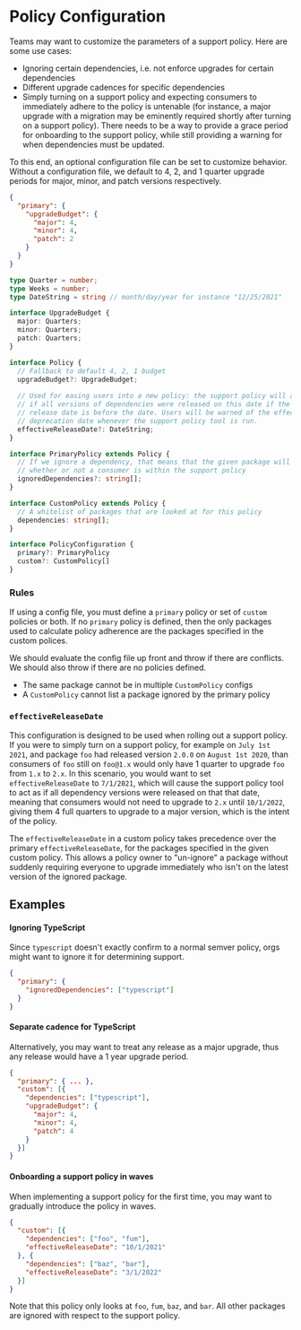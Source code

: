 # Policy Configuration

Teams may want to customize the parameters of a support policy. Here are some use cases:
* Ignoring certain dependencies, i.e. not enforce upgrades for certain dependencies
* Different upgrade cadences for specific dependencies
* Simply turning on a support policy and expecting consumers to immediately adhere to the policy is untenable (for instance, a major upgrade with a migration may be eminently required shortly after turning on a support policy). There needs to be a way to provide a grace period for onboarding to the support policy, while still providing a warning for when dependencies must be updated.

To this end, an optional configuration file can be set to customize behavior. Without a configuration file, we default to 4, 2, and 1 quarter upgrade periods for major, minor, and patch versions respectively.

```JSON
{
  "primary": {
    "upgradeBudget": {
      "major": 4,
      "minor": 4,
      "patch": 2
    }
  }
}
```

```TypeScript
type Quarter = number;
type Weeks = number;
type DateString = string // month/day/year for instance "12/25/2021"

interface UpgradeBudget {
  major: Quarters;
  minor: Quarters;
  patch: Quarters;
}

interface Policy {
  // Fallback to default 4, 2, 1 budget  
  upgradeBudget?: UpgradeBudget;
  
  // Used for easing users into a new policy: the support policy will act as
  // if all versions of dependencies were released on this date if the actual
  // release date is before the date. Users will be warned of the effective
  // deprecation date whenever the support policy tool is run.
  effectiveReleaseDate?: DateString;
}

interface PrimaryPolicy extends Policy {
  // If we ignore a dependency, that means that the given package will not affect
  // whether or not a consumer is within the support policy
  ignoredDependencies?: string[];
}

interface CustomPolicy extends Policy {
  // A whitelist of packages that are looked at for this policy
  dependencies: string[];
}

interface PolicyConfiguration {
  primary?: PrimaryPolicy
  custom?: CustomPolicy[]
}
```

### Rules
If using a config file, you must define a `primary` policy or set of `custom` policies or both. If no `primary` policy is defined, then the only packages used to calculate policy adherence are the packages specified in the custom polices.

We should evaluate the config file up front and throw if there are conflicts. We should also throw if there are no policies defined.

* The same package cannot be in multiple `CustomPolicy` configs
* A `CustomPolicy` cannot list a package ignored by the primary policy

### `effectiveReleaseDate`
This configuration is designed to be used when rolling out a support policy. If you were to simply turn on a support policy, for example on `July 1st 2021`, and package `foo` had released version `2.0.0` on `August 1st 2020`, than consumers of `foo` still on `foo@1.x` would only have 1 quarter to upgrade `foo` from `1.x` to `2.x`. In this scenario, you would want to set `effectiveReleaseDate` to `7/1/2021`, which will cause the support policy tool to act as if all dependency versions were released on that that date, meaning that consumers would not need to upgrade to `2.x` until `10/1/2022`, giving them 4 full quarters to upgrade to a major version, which is the intent of the policy.

The `effectiveReleaseDate` in a custom policy takes precedence over the primary `effectiveReleaseDate`, for the packages specified in the given custom policy. This allows a policy owner to "un-ignore" a package without suddenly requiring everyone to upgrade immediately who isn't on the latest version of the ignored package.

## Examples

#### Ignoring TypeScript

Since `typescript` doesn't exactly confirm to a normal semver policy, orgs might want to ignore it for determining support.

```JSON
{
  "primary": {
    "ignoredDependencies": ["typescript"]
  }
}
```

#### Separate cadence for TypeScript

Alternatively, you may want to treat any release as a major upgrade, thus any release would have a 1 year upgrade period.

```JSON
{
  "primary": { ... },
  "custom": [{
    "dependencies": ["typescript"],
    "upgradeBudget": {
      "major": 4,
      "minor": 4,
      "patch": 4
    }
  }]
}
```

#### Onboarding a support policy in waves

When implementing a support policy for the first time, you may want to gradually introduce the policy in waves.

```JSON
{
  "custom": [{
    "dependencies": ["foo", "fum"],
    "effectiveReleaseDate": "10/1/2021"
  }, {
    "dependencies": ["baz", "bar"],
    "effectiveReleaseDate": "3/1/2022"
  }]
}
```

Note that this policy only looks at `foo`, `fum`, `baz`, and `bar`. All other packages are ignored with respect to the support policy.
